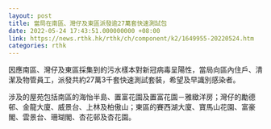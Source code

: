 ```yaml
---
layout: post
title: 當局在南區、灣仔及東區派發逾27萬套快速測試包
date: 2022-05-24 17:43:51.000000000 +08:00
link: https://news.rthk.hk/rthk/ch/component/k2/1649955-20220524.htm
categories: rthk
---
```


因應南區、灣仔及東區採集到的污水樣本對新冠病毒呈陽性，當局向區內住戶、清潔及物管員工，派發共約27萬3千套快速測試套裝，希望及早識別感染者。
      
涉及的屋苑包括南區的海怡半島、置富花園及置富花園－雅緻洋房；灣仔的勵德邨、金龍大廈、威景台、上林及柏傲山；東區的賽西湖大廈、寶馬山花園、富豪閣、雲景台、珊瑚閣、杏花邨及杏花園。
